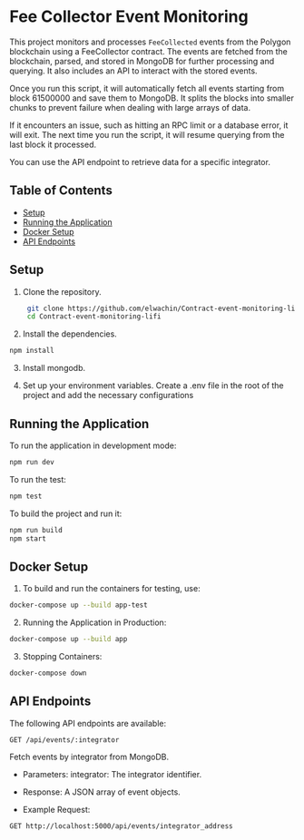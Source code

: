 # Fee Collector Event Monitoring

This project monitors and processes `FeeCollected` events from the Polygon blockchain using a FeeCollector contract. 
The events are fetched from the blockchain, parsed, and stored in MongoDB for further processing and querying. 
It also includes an API to interact with the stored events.

Once you run this script, it will automatically fetch all events starting from block 61500000 and save them to MongoDB. 
It splits the blocks into smaller chunks to prevent failure when dealing with large arrays of data.

If it encounters an issue, such as hitting an RPC limit or a database error, it will exit. 
The next time you run the script, it will resume querying from the last block it processed.

You can use the API endpoint to retrieve data for a specific integrator.
## Table of Contents

- [Setup](#setup)
- [Running the Application](#running-the-application)
- [Docker Setup](#docker-setup)
- [API Endpoints](#api-endpoints)

## Setup

1. Clone the repository.
   ```bash
    git clone https://github.com/elwachin/Contract-event-monitoring-lifi.git
    cd Contract-event-monitoring-lifi
   ```

2. Install the dependencies.
```bash 
npm install
```

3. Install mongodb.

4. Set up your environment variables. Create a .env file in the root of the project and add the necessary configurations

## Running the Application

To run the application in development mode:
```bash 
npm run dev
```

To run the test:
```bash 
npm test
```

To build the project and run it:
```bash
npm run build
npm start
```

## Docker Setup

1. To build and run the containers for testing, use:
```bash
docker-compose up --build app-test
```

2. Running the Application in Production:
```bash
docker-compose up --build app
```

3. Stopping Containers:
```bash
docker-compose down
```

## API Endpoints
The following API endpoints are available:
```script
GET /api/events/:integrator
```
Fetch events by integrator from MongoDB.
- Parameters:
integrator: The integrator identifier.
- Response:
A JSON array of event objects.

- Example Request:
```bash
GET http://localhost:5000/api/events/integrator_address
```
